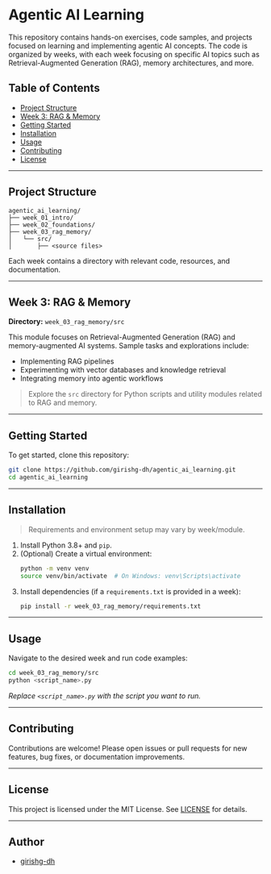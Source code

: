 # Agentic AI Learning

This repository contains hands-on exercises, code samples, and projects focused on learning and implementing agentic AI concepts. The code is organized by weeks, with each week focusing on specific AI topics such as Retrieval-Augmented Generation (RAG), memory architectures, and more.

## Table of Contents

- [Project Structure](#project-structure)
- [Week 3: RAG & Memory](#week-3-rag--memory)
- [Getting Started](#getting-started)
- [Installation](#installation)
- [Usage](#usage)
- [Contributing](#contributing)
- [License](#license)

---

## Project Structure

```
agentic_ai_learning/
├── week_01_intro/
├── week_02_foundations/
├── week_03_rag_memory/
│   └── src/
│       ├── <source files>
```

Each week contains a directory with relevant code, resources, and documentation.

---

## Week 3: RAG & Memory

**Directory:** `week_03_rag_memory/src`

This module focuses on Retrieval-Augmented Generation (RAG) and memory-augmented AI systems. Sample tasks and explorations include:

- Implementing RAG pipelines
- Experimenting with vector databases and knowledge retrieval
- Integrating memory into agentic workflows

> Explore the `src` directory for Python scripts and utility modules related to RAG and memory.

---

## Getting Started

To get started, clone this repository:

```bash
git clone https://github.com/girishg-dh/agentic_ai_learning.git
cd agentic_ai_learning
```

---

## Installation

> Requirements and environment setup may vary by week/module.

1. Install Python 3.8+ and `pip`.
2. (Optional) Create a virtual environment:
    ```bash
    python -m venv venv
    source venv/bin/activate  # On Windows: venv\Scripts\activate
    ```
3. Install dependencies (if a `requirements.txt` is provided in a week):
    ```bash
    pip install -r week_03_rag_memory/requirements.txt
    ```

---

## Usage

Navigate to the desired week and run code examples:

```bash
cd week_03_rag_memory/src
python <script_name>.py
```

*Replace `<script_name>.py` with the script you want to run.*

---

## Contributing

Contributions are welcome! Please open issues or pull requests for new features, bug fixes, or documentation improvements.

---

## License

This project is licensed under the MIT License. See [LICENSE](LICENSE) for details.

---

## Author

- [girishg-dh](https://github.com/girishg-dh)
